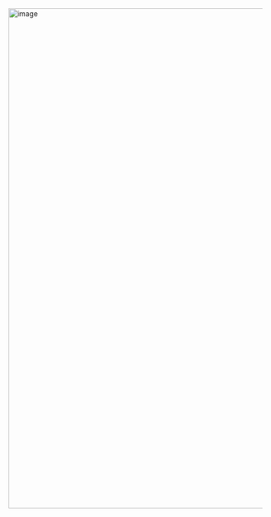 <img width="989" alt="image" src="https://github.com/user-attachments/assets/50a75239-9029-44ef-ae39-6ce6c63f8cec" />
